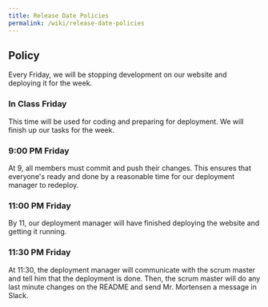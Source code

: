 ```yaml
---
title: Release Date Policies
permalink: /wiki/release-date-policies
---
```


## Policy

Every Friday, we will be stopping development on our website and deploying it for the week.

### In Class Friday

This time will be used for coding and preparing for deployment. We will finish up our tasks for the week.

### 9:00 PM Friday

At 9, all members must commit and push their changes. This ensures that everyone's ready and done by a reasonable time for our deployment manager to redeploy.

### 11:00 PM Friday

By 11, our deployment manager will have finished deploying the website and getting it running.

### 11:30 PM Friday

At 11:30, the deployment manager will communicate with the scrum master and tell him that the deployment is done. Then, the scrum master will do any last minute changes on the README and send Mr. Mortensen a message in Slack.